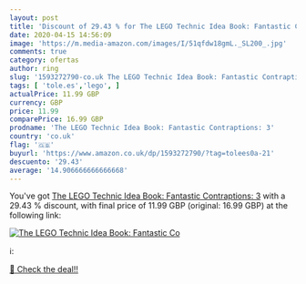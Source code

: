 ```yaml
---
layout: post
title: 'Discount of 29.43 % for The LEGO Technic Idea Book: Fantastic Co'
date: 2020-04-15 14:56:09
image: 'https://m.media-amazon.com/images/I/51qfdw18gmL._SL200_.jpg'
comments: true
category: ofertas
author: ring
slug: '1593272790-co.uk The LEGO Technic Idea Book: Fantastic Contraptions: 3'
tags: [ 'tole.es','lego', ]
actualPrice: 11.99 GBP
currency: GBP
price: 11.99
comparePrice: 16.99 GBP
prodname: 'The LEGO Technic Idea Book: Fantastic Contraptions: 3'
country: 'co.uk'
flag: '🇬🇧'
buyurl: 'https://www.amazon.co.uk/dp/1593272790/?tag=tolees0a-21'
descuento: '29.43'
average: '14.906666666666668'
---
```


You've got [The LEGO Technic Idea Book: Fantastic Contraptions: 3](https://www.amazon.co.uk/dp/1593272790/?tag=tolees0a-21) with a  29.43 % discount, with final price of 11.99 GBP (original: 16.99 GBP) at the following link:

[![The LEGO Technic Idea Book: Fantastic Co](https://m.media-amazon.com/images/I/51qfdw18gmL._SL200_.jpg)](https://www.amazon.co.uk/dp/1593272790/?tag=tolees0a-21)

ℹ️:


[🛒 Check the deal!!](https://www.amazon.co.uk/dp/1593272790/?tag=tolees0a-21)

